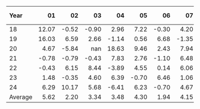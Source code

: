 | Year    |               01   |               02   |               03   |               04   |               05   |               06   |               07   |               08   |               09   |               10   |               11   |               12   |     Average ,     |
|:--------|-------------------:|-------------------:|-------------------:|-------------------:|-------------------:|-------------------:|-------------------:|-------------------:|-------------------:|-------------------:|-------------------:|-------------------:|------------------:|
| 18      |              12.07 |              -0.52 |              -0.90 |               2.96 |               7.22 |              -0.30 |               4.20 |               3.87 |               2.60 |              -4.96 |               6.96 |              -2.14 |              2.59 |
| 19      |              16.03 |               6.59 |               2.66 |              -1.14 |               0.56 |               6.68 |              -1.35 |               5.80 |              -0.45 |              -0.81 |               4.93 |              -0.36 |              3.26 |
| 20      |               4.67 |              -5.84 |             nan    |              18.63 |               9.46 |               2.43 |               7.94 |               1.12 |              -4.70 |              -3.18 |               9.84 |               5.82 |              4.20 |
| 21      |              -0.78 |              -0.79 |              -0.43 |               7.83 |               2.76 |              -1.10 |               6.48 |               3.57 |              -0.20 |               7.98 |              -0.98 |               5.93 |              2.52 |
| 22      |              -0.43 |               6.15 |               8.44 |              -3.89 |               4.55 |               0.14 |               6.06 |               9.11 |              -1.40 |              17.93 |               0.58 |              -2.09 |              3.76 |
| 23      |               1.48 |              -0.35 |               4.60 |               6.39 |              -0.70 |               6.46 |               1.06 |              -0.59 |              -5.00 |               1.26 |              18.95 |              11.64 |              3.77 |
| 24      |               6.29 |              10.17 |               5.68 |              -6.41 |               6.23 |              -0.70 |               4.67 |               1.84 |               0.88 |               2.12 |             nan    |             nan    |              3.08 |
| Average |               5.62 |               2.20 |               3.34 |               3.48 |               4.30 |               1.94 |               4.15 |               3.53 |              -1.18 |               2.91 |               6.71 |               3.13 |              3.31 |